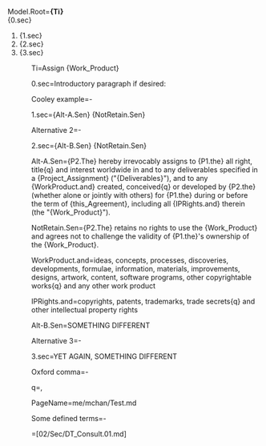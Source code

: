 Model.Root=<b>{Ti}</b><br>{0.sec}<ol><li>{1.sec}<li>{2.sec}<li>{3.sec}<ol>

Ti=Assign {Work_Product}

0.sec=Introductory paragraph if desired:

Cooley example=-

1.sec={Alt-A.Sen} {NotRetain.Sen}

Alternative 2=-

2.sec={Alt-B.Sen} {NotRetain.Sen}

Alt-A.Sen={P2.The} hereby irrevocably assigns to {P1.the} all right, title{q} and interest worldwide in and to any deliverables specified in a {Project_Assignment} ("{Deliverables}"), and to any {WorkProduct.and} created, conceived{q} or developed by {P2.the} (whether alone or jointly with others) for {P1.the} during or before the term of {this_Agreement}, including all {IPRights.and} therein (the "{Work_Product}").  

NotRetain.Sen={P2.The} retains no rights to use the {Work_Product} and agrees not to challenge the validity of {P1.the}'s ownership of the {Work_Product}. 

WorkProduct.and=ideas, concepts, processes, discoveries, developments, formulae, information, materials, improvements, designs, artwork, content, software programs, other copyrightable works{q} and any other work product
 
IPRights.and=copyrights, patents, trademarks, trade secrets{q} and other intellectual property rights


Alt-B.Sen=SOMETHING DIFFERENT

Alternative 3=-

3.sec=YET AGAIN, SOMETHING DIFFERENT 


Oxford comma=-

q=,

PageName=me/mchan/Test.md

Some defined terms=-

=[02/Sec/DT_Consult.01.md]